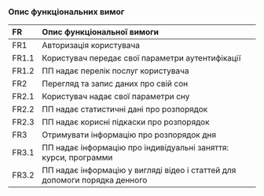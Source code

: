 
### Опис функціональних вимог


|FR     |Опис функціональної вимоги|
|:-     |:-                        |
|FR1    |Авторизація користувача   |
|FR1.1  |Користувач передає свої параметри аутентифікації |
|FR1.2  |ПП надає перелік послуг користувача |
|FR2    |Перегляд та запис даних про свій сон |
|FR2.1  |Користувач надає свої параметри сну |
|FR2.2  |ПП надає статистичні дані про розпорядок |
|FR2.3  |ПП надає корисні підкаски про розпорядок |
|FR3    |Отримувати інформацію про розпорядок дня |
|FR3.1  |ПП надає інформацію про індивідуальні заняття: курси, программи |
|FR3.2  |ПП надає інформацію у вигляді відео і статтей для допомоги порядка денного |
